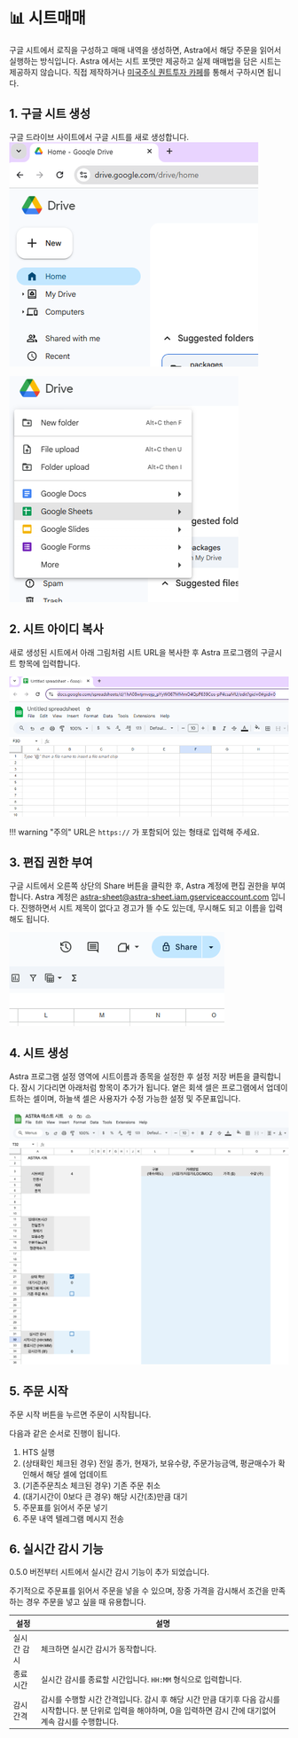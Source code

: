 # 📊 시트매매

구글 시트에서 로직을 구성하고 매매 내역을 생성하면, Astra에서 해당 주문을 읽어서 실행하는 방식입니다.
Astra 에서는 시트 포맷만 제공하고 실제 매매법을 담은 시트는 제공하지 않습니다.
직접 제작하거나 [미국주식 퀀트투자 카페](https://cafe.naver.com/songspread)를 통해서 구하시면 됩니다.

## 1. 구글 시트 생성
구글 드라이브 사이트에서 구글 시트를 새로 생성합니다.
![sheet1](images/sheet1.png)

![sheet2](images/sheet2.png)

## 2. 시트 아이디 복사
새로 생성된 시트에서 아래 그림처럼 시트 URL을 복사한 후 Astra 프로그램의 구글시트 항목에 입력합니다.

![sheet3](images/sheet3.png)

!!! warning "주의"
    URL은 `https://` 가 포함되어 있는 형태로 입력해 주세요.

## 3. 편집 권한 부여
구글 시트에서 오른쪽 상단의 Share 버튼을 클릭한 후, Astra 계정에 편집 권한을 부여합니다. Astra 계정은 astra-sheet@astra-sheet.iam.gserviceaccount.com 입니다. 진행하면서 시트 제목이 없다고 경고가 뜰 수도 있는데, 무시해도 되고 이름을 입력해도 됩니다.

![sheet4](images/sheet4.png)

## 4. 시트 생성
Astra 프로그램 설정 영역에 시트이름과 종목을 설정한 후 설정 저장 버튼을 클릭합니다. 잠시 기다리면 아래처럼 항목이 추가가 됩니다. 옅은 회색 셀은 프로그램에서 업데이트하는 셀이며, 하늘색 셀은 사용자가 수정 가능한 설정 및 주문표입니다.

![sheet5](images/sheet_new.png)

## 5. 주문 시작
주문 시작 버튼을 누르면 주문이 시작됩니다.

다음과 같은 순서로 진행이 됩니다.

1. HTS 실행
2. (상태확인 체크된 경우) 전일 종가, 현재가, 보유수량, 주문가능금액, 평균매수가 확인해서 해당 셀에 업데이트
3. (기존주문츼소 체크된 경우) 기존 주문 취소
3. (대기시간이 0보다 큰 경우) 해당 시간(초)만큼 대기
4. 주문표를 읽어서 주문 넣기 
5. 주문 내역 텔레그램 메시지 전송

## 6. 실시간 감시 기능
0.5.0 버전부터 시트에서 실시간 감시 기능이 추가 되었습니다.

주기적으로 주문표를 읽어서 주문을 넣을 수 있으며, 장중 가격을 감시해서 조건을 만족하는 경우 주문을 넣고 싶을 때 유용합니다.

| 설정 | 설명 |
|-----|-----|
|실시간 감시| 체크하면 실시간 감시가 동작합니다. |
|종료시간| 실시간 감시를 종료할 시간입니다. `HH:MM` 형식으로 입력합니다. |
|감시간격| 감시를 수행할 시간 간격입니다. 감시 후 해당 시간 만큼 대기후 다음 감시를 시작합니다. 분 단위로 입력을 해야하며, 0을 입력하면 감시 간에 대기없어 계속 감시를 수행합니다.|


